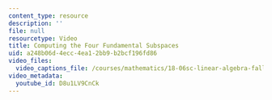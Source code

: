 ```yaml
---
content_type: resource
description: ''
file: null
resourcetype: Video
title: Computing the Four Fundamental Subspaces
uid: a248b06d-4ecc-4ea1-2bb9-b2bcf196fd86
video_files:
  video_captions_file: /courses/mathematics/18-06sc-linear-algebra-fall-2011/resource-index/computing-the-four-fundamental-subspaces/D8u1LV9CnCk.vtt
video_metadata:
  youtube_id: D8u1LV9CnCk
---
```

